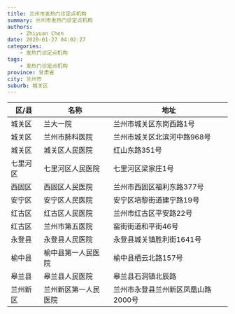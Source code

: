 ```yaml
---
title: 兰州市发热门诊定点机构
summary: 兰州市发热门诊定点机构
authors: 
    - Zhiyuan Chen
date: 2020-01-27 04:02:27
categories: 
    - 发热门诊定点机构
tags: 
    - 发热门诊定点机构
province: 甘肃省
city: 兰州市
suburb: 城关区
---
```


|  区/县  |  名称  |  地址  |
|------|-------|------|
|  城关区  |  兰大一院  |  兰州市城关区东岗西路1号  
|  城关区  |  兰州市肺科医院  |  兰州市城关区北滨河中路968号  
|  城关区  |  城关区人民医院  |  红山东路351号  
|  七里河区  |  七里河区人民医院  |  七里河区梁家庄1号  
|  西固区  |  西固区人民医院  |  兰州市西固区福利东路377号  
|  安宁区  |  安宁区人民医院  |  安宁区培黎街道建宁路19号  
|  红古区  |  红古区人民医院  |  兰州市红古区平安路22号  
|  红古区  |  兰州市第五医院  |  窑街街道和平街46号  
|  永登县  |  永登县人民医院  |  永登县城关镇胜利街1641号  
|  榆中县  |  榆中县第一人民医院  |  榆中县栖云北路157号  
|  皋兰县  |  皋兰县人民医院  |  皋兰县石洞镇北辰路  
|  兰州新区  |  兰州新区第一人民医院  |  兰州市永登县兰州新区凤凰山路2000号  

